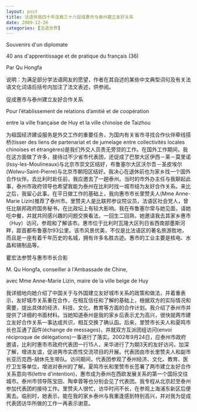 ```yaml
---
layout: post
title: 法语伴我四十年连载三十六促成惠市与泰州建立友好关系
date: 2009-12-26
categories: [法语世界]  
---
```


Souvenirs d'un diplomate

40 ans d'apprentissage et de pratique du français (36)

Par Qu Hongfa

说明：为满足部分学法语网友的愿望，作者在其自述的某些中文典型词句及有关法语文化词语后括号内加注了法文表述，供参阅。



促成惠市与泰州建立友好合作关系

Pour l’établissement de relations d’amitié et de coopération

entre la ville française de Huy et la ville chinoise de Taizhou



为祖国经济建设服务是外交工作的重要任务，为国内有关省市寻找合作伙伴牵线搭桥(tisser des liens de partenariat et de jumelage entre collectivités locales chinoises et étrangères)是我们外交人员责无旁贷的工作。在国外工作期间，我在这方面做了许多，接待过不少省市代表团，还促成了巴黎大区伊西－莱－莫里诺(Issy-les-Moulineaux)与北京市崇文区结好，布鲁塞尔大区沃尔吾－圣皮埃尔(Wolwu-Saint-Pierre)与北京市朝阳区结好。我决心在退休前也为家乡找一个国外合作伙伴。去比利时赴任前，我应邀去了一趟泰州。当时的市外办主任与我聊起此事，泰州市政府领导也希望我能为泰州在比利时找一城市结为友好合作关系。来比之后，我留心此事。在平日做工作的基础上，我向惠市市长里赞夫人(Mme Anne-Marie Lizin)推荐了泰州市。里赞夫人是比联邦参议院议员，法语区社会党人，曾任比联邦政府国务秘书，在比政坛上有较大影响。我在布鲁塞尔常与她见面，请她吃中餐，并就共同感兴趣的问题交换看法，一回生二回熟，她邀请我去其家乡惠市（Huy）访问，参观和了解该市。惠市位于比利时瓦隆大区列日省西南部墨斯河畔，距首都布鲁塞尔93公里。该市风景优美，不仅是比法语区的著名旅游胜地，而且是一座有着千年历史的名城，拥有许多名胜古迹。惠市的工业主要是核电、水晶和锡制品等。



瞿宏法参赞与惠市市长合影

M. Qu Hongfa, conseiller à l'Ambassade de Chine,

avec Mme Anne-Marie Lizin, maire de la ville belge de Huy



我详细地向她介绍了中国关于与外国建立友好城市关系的政策和做法，并着重表示，友好城市关系重在合作，在相互信任和了解的基础上，根据双方的实际情况和需要，提出具体的经济、科技、文化、教育等方面的合作计划。我介绍了泰州市并提供了详细的书面材料。当她知道泰州是我的家乡后表示尤为高兴，很快就两市建立友好合作关系一事达成共识，相互交换了确认函。后来，里赞市长夫人和夏鸣市长也互通了函件(échange de messages)，并就双方互派团组访问(envoi réciproque de délégations)一事进行了落实。2002年9月24日，应泰州市政府邀请，比利时惠市市政府代表团一行15人，来华进行了为期3天的友好访问，加深了解，增进友谊，促进两市实质性交流项目的开展。代表团由市长里赞夫人和副市长亚历克西-胡休先生带队。访问期间，代表团参观了泰州经济、文化、教育、医疗卫生等单位，增进对泰州的了解。夏鸣市长和里赞市长签署了两市建立友好合作关系意向书(lettre d'intention)，惠市成为泰州在西欧发展关系的第一个国际交往城市。泰州市领导陈宝田、陶幸蓉等也分别会见了代表团。我专程从北京赶至泰州参加代表团的接待工作。里赞夫人很忙，访华时间不长，在参观上海浦东新区后便离去。临别时，她表示，能在我的家乡泰州与我重逢感到特别高兴，并对我为促成代表团访华所做的工作一再表示谢意。
